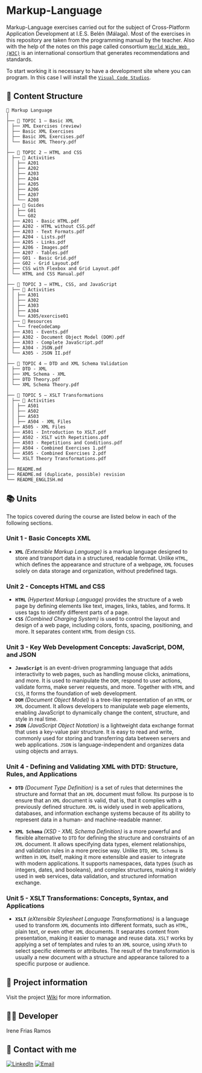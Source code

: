 # Markup-Language
Markup-Language exercises carried out for the subject of Cross-Platform Application Development at I.E.S. Belén (Málaga).
Most of the exercises in this repository are taken from the programming manual by the teacher. Also with the help of the notes on this page called consortium [`World Wide Web (W3C)`](https://www.w3.org/) is an international consortium that generates recommendations and standards.

To start working it is necessary to have a development site where you can program. In this case I will install the [`Visual Code Studios`](https://code.visualstudio.com/download).

## 📖 Content Structure
```
📁 Markup Language
│
├── 📁 TOPIC 1 – Basic XML
│ ├── XML Exercises (review)
│ ├── Basic XML Exercises
│ ├── Basic XML Exercises.pdf
│ └── Basic XML Theory.pdf
│
├── 📁 TOPIC 2 – HTML and CSS
│ ├── 📁 Activities
│ │ ├── A201
│ │ ├── A202
│ │ ├── A203
│ │ ├── A204
│ │ ├── A205
│ │ ├── A206
│ │ ├── A207
│ │ └── A208
│ ├── 📁 Guides
│ │ ├── G01
│ │ └── G02
│ ├── A201 - Basic HTML.pdf
│ ├── A202 - HTML without CSS.pdf
│ ├── A203 - Text Formats.pdf
│ ├── A204 - Lists.pdf
│ ├── A205 - Links.pdf
│ ├── A206 - Images.pdf
│ ├── A207 - Tables.pdf
│ ├── G01 - Basic Grid.pdf
│ ├── G02 - Grid Layout.pdf
│ ├── CSS with Flexbox and Grid Layout.pdf
│ └── HTML and CSS Manual.pdf
│
├── 📁 TOPIC 3 – HTML, CSS, and JavaScript
│ ├── 📁 Activities
│ │ ├── A301
│ │ ├── A302
│ │ ├── A303
│ │ ├── A304
│ │ └── A305/exercise01
│ ├── 📁 Resources
│ │ └── freeCodeCamp
│ ├── A301 - Events.pdf
│ ├── A302 - Document Object Model (DOM).pdf
│ ├── A303 - Complete JavaScript.pdf
│ ├── A304 - JSON.pdf
│ └── A305 - JSON II.pdf
│
├── 📁 TOPIC 4 – DTD and XML Schema Validation
│ ├── DTD - XML
│ ├── XML Schema - XML
│ ├── DTD Theory.pdf
│ └── XML Schema Theory.pdf
│
├── 📁 TOPIC 5 – XSLT Transformations
│ ├── 📁 Activities
│ │ ├── A501
│ │ ├── A502
│ │ ├── A503
│ │ ├── A504 - XML ​​Files
│ ├── A505 - XML ​​Files
│ ├── A501 - Introduction to XSLT.pdf
│ ├── A502 - XSLT with Repetitions.pdf
│ ├── A503 - Repetitions and Conditions.pdf
│ ├── A504 - Combined Exercises 1.pdf
│ ├── A505 - Combined Exercises 2.pdf
│ └── XSLT Theory Transformations.pdf
│
├── README.md
├── README.md (duplicate, possible) revision
└── README_ENGLISH.md
```


## 📚 Units
The topics covered during the course are listed below in each of the following sections.
### Unit 1 - Basic Concepts XML
- **`XML`** *(Extensible Markup Language)* is a markup language designed to store and transport data in a structured, readable format. Unlike `HTML`, which defines the appearance and structure of a webpage, `XML` focuses solely on data storage and organization, without predefined tags.
  
### Unit 2 - Concepts HTML and CSS 
- **`HTML`**  *(Hypertext Markup Language)* provides the structure of a web page by defining elements like text, images, links, tables, and forms. It uses tags to identify different parts of a page.
- **`CSS`** *(Combined Charging System)* is used to control the layout and design of a web page, including colors, fonts, spacing, positioning, and more. It separates content `HTML` from design `CSS`.

### Unit 3 - Key Web Development Concepts: JavaScript, DOM, and JSON
- **`JavaScript`** is an event-driven programming language that adds interactivity to web pages, such as handling mouse clicks, animations, and more. It is used to manipulate the `DOM`, respond to user actions, validate forms, make server requests, and more. Together with `HTML` and `CSS`, it forms the foundation of web development.
- **`DOM`** *(Document Object Model)* is a tree-like representation of an `HTML` or `XML` document. It allows developers to manipulate web page elements, enabling JavaScript to dynamically change the content, structure, and style in real time.
- **`JSON`** *(JavaScript Object Notation)* is a lightweight data exchange format that uses a key-value pair structure. It is easy to read and write, commonly used for storing and transferring data between servers and web applications. `JSON` is language-independent and organizes data using objects and arrays.

### Unit 4 - Defining and Validating XML with DTD: Structure, Rules, and Applications
- **`DTD`** *(Document Type Definition)* is a set of rules that determines the structure and format that an `XML` document must follow. Its purpose is to ensure that an `XML` document is valid, that is, that it complies with a previously defined structure.
`XML` is widely used in web applications, databases, and information exchange systems because of its ability to represent data in a human- and machine-readable manner.

- **`XML Schema`** *(XSD - XML Schema Definition)* is a more powerful and flexible alternative to `DTD` for defining the structure and constraints of an `XML` document. It allows specifying data types, element relationships, and validation rules in a more precise way.
Unlike `DTD`, `XML Schema` is written in `XML` itself, making it more extensible and easier to integrate with modern applications. It supports namespaces, data types (such as integers, dates, and booleans), and complex structures, making it widely used in web services, data validation, and structured information exchange.

### Unit 5 - XSLT Transformations: Concepts, Syntax, and Applications
- **`XSLT`** *(eXtensible Stylesheet Language Transformations)*  is a language used to transform `XML` documents into different formats, such as `HTML`, plain text, or even other `XML` documents. It separates content from presentation, making it easier to manage and reuse data.
`XSLT` works by applying a set of templates and rules to an `XML` source, using `XPath` to select specific elements or attributes. The result of the transformation is usually a new document with a structure and appearance tailored to a specific purpose or audience.

## 📄 Project information
Visit the project [Wiki](https://github.com/Irene-Frias/Markup-Language/wiki) for more information.

## 👩‍💻 Developer
Irene Frias Ramos

## 📱 Contact with me 
[![LinkedIn](https://img.shields.io/badge/LinkedIn-0077B5?style=for-the-badge&logo=linkedin&logoColor=white)](https://www.linkedin.com/in/IreneFrías/)
[![Email](https://img.shields.io/badge/Email-D14836?style=for-the-badge&logo=gmail&logoColor=white)](mailto:irene15frias@gmail.com)

